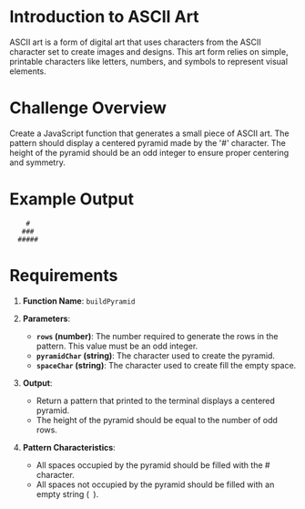 
# Introduction to ASCII Art

ASCII art is a form of digital art that uses characters from the ASCII character set to create images and designs. This art form relies on simple, printable characters like letters, numbers, and symbols to represent visual elements.

# Challenge Overview

Create a JavaScript function that generates a small piece of ASCII art. The pattern should display a centered pyramid made by the '#' character. The height of the pyramid should be an odd integer to ensure proper centering and symmetry.

# Example Output

```
    #
   ###
  #####
```

# Requirements

1. **Function Name**: `buildPyramid`

2. **Parameters**:
   
   - **`rows` (number)**: The number required to generate the rows in the pattern. This value must be an odd integer.
   - **`pyramidChar` (string)**: The character used to create the pyramid.
   - **`spaceChar` (string)**: The character used to create fill the empty space.

3. **Output**:
   - Return a pattern that printed to the terminal displays a centered pyramid.
   - The height of the pyramid should be equal to the number of odd rows.

4. **Pattern Characteristics**:
   - All spaces occupied by the pyramid should be filled with the # character.
   - All spaces not occupied by the pyramid should be filled with an empty string (` `).

